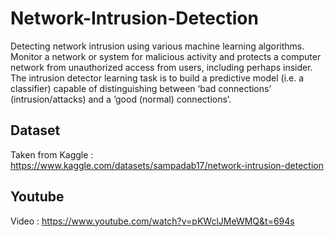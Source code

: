 # Network-Intrusion-Detection

Detecting network intrusion using various machine learning algorithms.
Monitor a network or system for malicious activity and protects a computer network from unauthorized access from users, including perhaps insider.
The intrusion detector learning task is to build a predictive model (i.e. a classifier) capable of distinguishing between ‘bad connections’ (intrusion/attacks) and a ‘good (normal) connections’.

## Dataset
Taken from Kaggle : https://www.kaggle.com/datasets/sampadab17/network-intrusion-detection

## Youtube 
Video : https://www.youtube.com/watch?v=pKWclJMeWMQ&t=694s 
